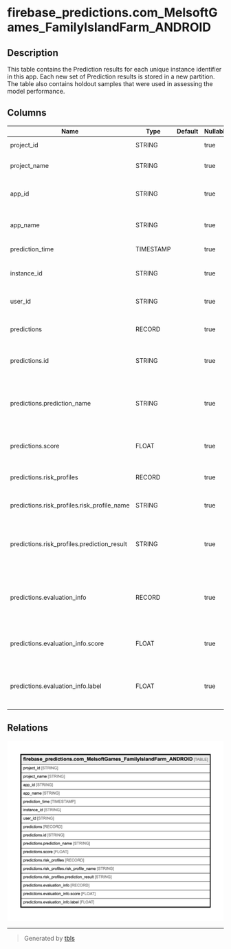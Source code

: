 # firebase_predictions.com_MelsoftGames_FamilyIslandFarm_ANDROID

## Description

This table contains the Prediction results for each unique instance identifier in this app. Each new set of Prediction results is stored in a new partition. The table also contains holdout samples that were used in assessing the model performance.  


## Columns

| Name | Type | Default | Nullable | Children | Parents | Comment |
| ---- | ---- | ------- | -------- | -------- | ------- | ------- |
| project_id | STRING |  | true |  |  | The GCP project ID |
| project_name | STRING |  | true |  |  | The GCP project name |
| app_id | STRING |  | true |  |  | The Firebase application ID |
| app_name | STRING |  | true |  |  | The Firebase application name |
| prediction_time | TIMESTAMP |  | true |  |  | Prediction timestamp |
| instance_id | STRING |  | true |  |  | Unique identifier for each instance ID |
| user_id | STRING |  | true |  |  | Developer defined user ID |
| predictions | RECORD |  | true |  |  | List of predictions for this app |
| predictions.id | STRING |  | true |  |  | Unique identifier for each prediction |
| predictions.prediction_name | STRING |  | true |  |  | Name of the prediction as listed in the Firebase console |
| predictions.score | FLOAT |  | true |  |  | User's raw score for this prediction<br> |
| predictions.risk_profiles | RECORD |  | true |  |  | List of available risk profiles |
| predictions.risk_profiles.risk_profile_name | STRING |  | true |  |  | Name of the risk profile |
| predictions.risk_profiles.prediction_result | STRING |  | true |  |  | Result of the prediction for this instance given this risk profile<br> |
| predictions.evaluation_info | RECORD |  | true |  |  | If present, this was part of the holdout set used to evaluate the model |
| predictions.evaluation_info.score | FLOAT |  | true |  |  | Evaluation prediction score (between 0.0 or 1.0) |
| predictions.evaluation_info.label | FLOAT |  | true |  |  | Evaluation label (either 0.0 [negative] or 1.0 [positive]) |

## Relations

![er](firebase_predictions.com_MelsoftGames_FamilyIslandFarm_ANDROID.png)

---

> Generated by [tbls](https://github.com/Melsoft-Games/tbls)
